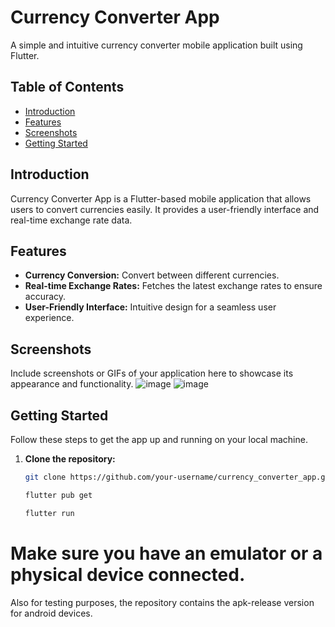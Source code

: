 # Currency Converter App

A simple and intuitive currency converter mobile application built using Flutter.

## Table of Contents

- [Introduction](#introduction)
- [Features](#features)
- [Screenshots](#screenshots)
- [Getting Started](#getting-started)

## Introduction

Currency Converter App is a Flutter-based mobile application that allows users to convert currencies easily. It provides a user-friendly interface and real-time exchange rate data.

## Features

- **Currency Conversion:** Convert between different currencies.
- **Real-time Exchange Rates:** Fetches the latest exchange rates to ensure accuracy.
- **User-Friendly Interface:** Intuitive design for a seamless user experience.

## Screenshots

Include screenshots or GIFs of your application here to showcase its appearance and functionality.
![image](https://github.com/soumiguria/currency_converter/assets/69115226/9559f915-c095-4909-b7d2-70a4a30b99a7)
![image](https://github.com/soumiguria/currency_converter/assets/69115226/f47738b2-5b38-4d4f-8411-1403df19efa3)



## Getting Started

Follow these steps to get the app up and running on your local machine.

1. **Clone the repository:**

   ```bash
   git clone https://github.com/your-username/currency_converter_app.git

   flutter pub get
   
   flutter run
   
# Make sure you have an emulator or a physical device connected.

Also for testing purposes, the repository contains the apk-release version for android devices. 
